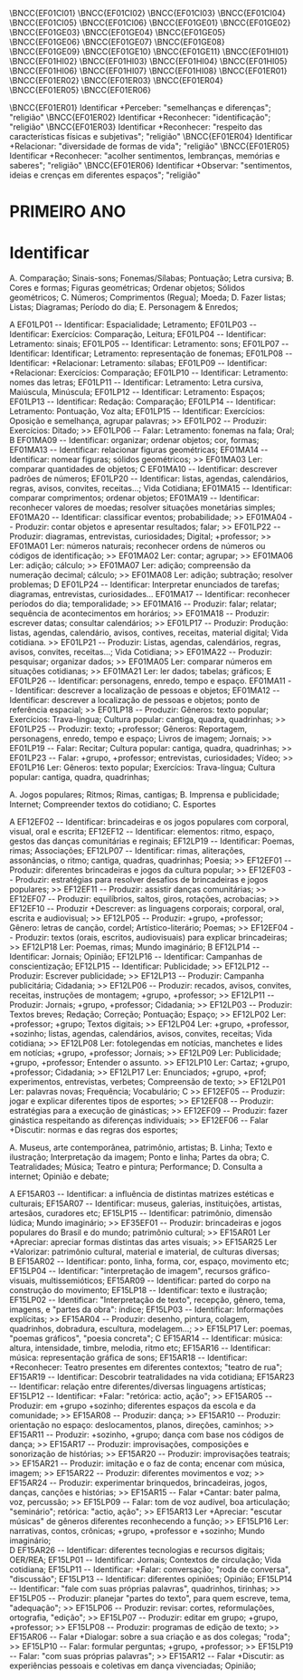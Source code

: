 \BNCC{EF01CI01}
\BNCC{EF01CI02}
\BNCC{EF01CI03}
\BNCC{EF01CI04}
\BNCC{EF01CI05}
\BNCC{EF01CI06}
\BNCC{EF01GE01}
\BNCC{EF01GE02}
\BNCC{EF01GE03}
\BNCC{EF01GE04}
\BNCC{EF01GE05}
\BNCC{EF01GE06}
\BNCC{EF01GE07}
\BNCC{EF01GE08}
\BNCC{EF01GE09}
\BNCC{EF01GE10}
\BNCC{EF01GE11}
\BNCC{EF01HI01}
\BNCC{EF01HI02}
\BNCC{EF01HI03}
\BNCC{EF01HI04}
\BNCC{EF01HI05}
\BNCC{EF01HI06}
\BNCC{EF01HI07}
\BNCC{EF01HI08}
\BNCC{EF01ER01}
\BNCC{EF01ER02}
\BNCC{EF01ER03}
\BNCC{EF01ER04}
\BNCC{EF01ER05}
\BNCC{EF01ER06}


\BNCC{EF01ER01} Identificar +Perceber: "semelhanças e diferenças"; "religião"
\BNCC{EF01ER02} Identificar +Reconhecer: "identificação"; "religião"
\BNCC{EF01ER03} Identificar +Reconhecer: "respeito das características físicas e subjetivas"; "religião"
\BNCC{EF01ER04} Identificar +Relacionar: "diversidade de formas de vida"; "religião"
\BNCC{EF01ER05} Identificar +Reconhecer: "acolher sentimentos, lembranças, memórias e saberes"; "religião"
\BNCC{EF01ER06} Identificar +Observar: "sentimentos, ideias e crenças em diferentes espaços"; "religião"



PRIMEIRO ANO
================================================================================

Identificar 
===========
A. Comparação; Sinais-sons; Fonemas/Sílabas; Pontuação; Letra cursiva;
B. Cores e formas; Figuras geométricas; Ordenar objetos; Sólidos geométricos;
C. Números; Comprimentos (Regua); Moeda;
D. Fazer listas; Listas; Diagramas; Período do dia;
E. Personagem & Enredos;

A	EF01LP01 -- Identificar: Espacialidade; Letramento;
	EF01LP03 -- Identificar: Exercícios: Comparação, Leitura;
	EF01LP04 -- Identificar: Letramento: sinais;
	EF01LP05 -- Identificar: Letramento: sons;
	EF01LP07 -- Identificar: Identificar; Letramento: representação de fonemas;
	EF01LP08 -- Identificar: +Relacionar: Letramento: sílabas; 
	EF01LP09 -- Identificar: +Relacionar: Exercícios: Comparação;
	EF01LP10 -- Identificar: Letramento: nomes das letras;
	EF01LP11 -- Identificar: Letramento: Letra cursiva, Maiúscula, Minúscula; 
	EF01LP12 -- Identificar: Letramento: Espaços; 
	EF01LP13 -- Identificar: Redação: Comparação;
	EF01LP14 -- Identificar: Letramento: Pontuação, Voz alta;
	EF01LP15 -- Identificar: Exercícios: Oposição e semelhança, agrupar palavras;
	>> EF01LP02 -- Produzir: Exercícios: Ditado;
	>> EF01LP06 -- Falar: Letramento: fonemas na fala; Oral;
B 	EF01MA09 -- Identificar: organizar; ordenar objetos; cor, formas;
	EF01MA13 -- Identificar: relacionar figuras geométricas;
	EF01MA14 -- Identificar: nomear figuras; sólidos geométricos;
	>> EF01MA03 Ler: comparar quantidades de objetos; 
C	EF01MA10 -- Identificar: descrever padrões de números;
	EF01LP20 -- Identificar: listas, agendas, calendários, regras, avisos, convites, receitas...; Vida Cotidiana;
	EF01MA15 -- Identificar: comparar comprimentos; ordenar objetos;
	EF01MA19 -- Identificar: reconhecer valores de moedas; resolver situações monetárias simples;
	EF01MA20 -- Identificar: classificar eventos; probabilidade;
	>> EF01MA04 -- Produzir: contar objetos e apresentar resultados; falar;
	>> EF01LP22 -- Produzir: diagramas, entrevistas, curiosidades; Digital; +professor;
	>> EF01MA01 Ler: números naturais; reconhecer ordens de números ou códigos de identificação; 
	>> EF01MA02 Ler: contar; agrupar; 
	>> EF01MA06 Ler: adição; cálculo; 
	>> EF01MA07 Ler: adição; compreensão da numeração decimal; cálculo; 
	>> EF01MA08 Ler: adição; subtração; resolver problemas; 
D	EF01LP24 -- Identificar: Interpretar enunciados de tarefas; diagramas, entrevistas, curiosidades... 
	EF01MA17 -- Identificar: reconhecer períodos do dia; temporalidade;
	>> EF01MA16 -- Produzir: falar; relatar; sequência de acontecimentos em horários;
	>> EF01MA18 -- Produzir: escrever datas; consultar calendários;
	>> EF01LP17 -- Produzir: Produção: listas, agendas, calendário, avisos, contives, receitas, material digital; Vida cotidiana.
	>> EF01LP21 -- Produzir: Listas, agendas, calendários, regras, avisos, convites, receitas...; Vida Cotidiana;
	>> EF01MA22 -- Produzir: pesquisar; organizar dados;
	>> EF01MA05 Ler: comparar números em situações cotidianas; 
	>> EF01MA21 Ler: ler dados; tabelas; gráficos; 
E	EF01LP26 -- Identificar: personagens, enredo, tempo e espaço.
	EF01MA11 -- Identificar: descrever a localização de pessoas e objetos; 
	EF01MA12 -- Identificar: descrever a localização de pessoas e objetos; ponto de referência espacial;
	>> EF01LP18 -- Produzir: Gêneros: texto popular; Exercícios: Trava-língua; Cultura popular: cantiga, quadra, quadrinhas;
	>> EF01LP25 -- Produzir: texto; +professor; Gêneros: Reportagem, personagens, enredo, tempo e espaço; Livros de imagem; Jornais;
	>> EF01LP19 -- Falar: Recitar; Cultura popular: cantiga, quadra, quadrinhas;
	>> EF01LP23 -- Falar: +grupo, +professor; entrevistas, curiosidades; Vídeo;
	>> EF01LP16 Ler: Gêneros: texto popular; Exercícios: Trava-língua; Cultura popular: cantiga, quadra, quadrinhas; 


A. Jogos populares; Ritmos; Rimas, cantigas; 
B. Imprensa e publicidade; Internet; Compreender textos do cotidiano;
C. Esportes

A	EF12EF02 -- Identificar: brincadeiras e os jogos populares com corporal, visual, oral e escrita;
	EF12EF12 -- Identificar: elementos: ritmo, espaço, gestos das danças comunitárias e reginais;
	EF12LP19 -- Identificar: Poemas, rimas; Associações;
	EF12LP07 -- Identificar: rimas, aliterações, assonâncias, o ritmo; cantiga, quadras, quadrinhas; Poesia;
	>> EF12EF01 -- Produzir: diferentes brincadeiras e jogos da cultura popular;
	>> EF12EF03 -- Produzir: estratégias para resolver desafios de brincadeiras e jogos populares;
	>> EF12EF11 -- Produzir: assistir danças comunitárias; 
	>> EF12EF07 -- Produzir: equilíbrios, saltos, giros, rotações, acrobacias;
	>> EF12EF10 -- Produzir +Descrever: as linguagens corporais; corporal, oral, escrita e audiovisual;
	>> EF12LP05 -- Produzir: +grupo, +professor; Gênero: letras de canção, cordel; Artístico-literário; Poemas;
	>> EF12EF04 -- Produzir: textos (orais, escritos, audiovisuais) para explicar brincadeiras;
	>> EF12LP18 Ler: Poemas, rimas; Mundo imaginário; 
B	EF12LP14 -- Identificar: Jornais; Opinião;
	EF12LP16 -- Identificar: Campanhas de conscientização;
	EF12LP15 -- Identificar: Publicidade;
	>> EF12LP12 -- Produzir: Escrever publicidade; 
	>> EF12LP13 -- Produzir: Campanha publicitária; Cidadania;
	>> EF12LP06 -- Produzir: recados, avisos, convites, receitas, instruções de montagem; +grupo, +professor;
	>> EF12LP11 -- Produzir: Jornais; +grupo, +professor; Cidadania;
	>> EF12LP03 -- Produzir: Textos breves; Redação; Correção; Pontuação; Espaço;
	>> EF12LP02 Ler: +professor; +grupo; Textos digitais; 
	>> EF12LP04 Ler: +grupo, +professor, +sozinho; listas, agendas, calendários, avisos, convites, receitas; Vida cotidiana; 
	>> EF12LP08 Ler: fotolegendas em notícias, manchetes e lides em notícias; +grupo, +professor; Jornais; 
	>> EF12LP09 Ler: Publicidade; +grupo, +professor; Entender o assunto. 
	>> EF12LP10 Ler: Cartaz; +grupo, +professor; Cidadania; 
	>> EF12LP17 Ler: Enunciados; +grupo, +prof; experimentos, entrevistas, verbetes; Compreensão de texto; 
	>> EF12LP01 Ler: palavras novas; Frequência; Vocabulário; 
C
	>> EF12EF05 -- Produzir: jogar e explicar diferentes tipos de esportes;
	>> EF12EF08 -- Produzir: estratégias para a execução de ginásticas; 
	>> EF12EF09 -- Produzir: fazer ginástica respeitando as diferenças individuais;
	>> EF12EF06 -- Falar +Discutir: normas e das regras dos esportes;


A. Museus, arte contemporânea, patrimônio, artistas; 
B. Linha; Texto e ilustração; Interpretação da imagem; Ponto e linha; Partes da obra;
C. Teatralidades; Música; Teatro e pintura; Performance;
D. Consulta a internet; Opinião e debate;

A	EF15AR03 -- Identificar: a influência de distintas matrizes estéticas e culturais;
	EF15AR07 -- Identificar: museus, galerias, instituições, artistas, artesãos, curadores etc;
	EF15LP15 -- Identificar: patrimônio, dimensão lúdica; Mundo imaginário;
	>> EF35EF01 -- Produzir: brincadeiras e jogos populares do Brasil e do mundo; patrimônio cultural;
	>> EF15AR01 Ler +Apreciar: apreciar formas distintas das artes visuais; 
	>> EF15AR25 Ler +Valorizar: patrimônio cultural, material e imaterial, de culturas diversas;  
B	EF15AR02 -- Identificar: ponto, linha, forma, cor, espaço, movimento etc;
	EF15LP04 -- Identificar: "interpretação de imagem", recursos gráfico-visuais, multissemióticos;
	EF15AR09 -- Identificar: parted do corpo na construção do movimento; 
	EF15LP18 -- Identificar: texto e ilustração;
	EF15LP02 -- Identificar: "Interpretação de texto", recepção, gênero, tema, imagens, e "partes da obra": índice;
	EF15LP03 -- Identificar: Informações explícitas;
	>> EF15AR04 -- Produzir: desenho, pintura, colagem, quadrinhos, dobradura, escultura, modelagem...; 
	>> EF15LP17 Ler: poemas, "poemas gráficos", "poesia concreta"; 
C	EF15AR14 -- Identificar: música: altura, intensidade, timbre, melodia, ritmo etc; 
	EF15AR16 -- Identificar: música: representação gráfica de sons;
	EF15AR18 -- Identificar: +Reconhecer: Teatro presentes em diferentes contextos; "teatro de rua";
	EF15AR19 -- Identificar: Descobrir teatralidades na vida cotidiana;
	EF15AR23 -- Identificar: relação entre diferentes/diversas linguagens artísticas;
	EF15LP12 -- Identificar: +Falar: "retórica: actio, ação";
	>> EF15AR05 -- Produzir: em +grupo +sozinho; diferentes espaços da escola e da comunidade;
	>> EF15AR08 -- Produzir: dança;
	>> EF15AR10 -- Produzir: orientação no espaço: deslocamentos, planos, direções, caminhos;
	>> EF15AR11 -- Produzir: +sozinho, +grupo; dança com base nos códigos de dança; 
	>> EF15AR17 -- Produzir: improvisações, composições e sonorização de histórias; 
	>> EF15AR20 -- Produzir: improvisações teatrais;
	>> EF15AR21 -- Produzir: imitação e o faz de conta; encenar com música, imagem; 
	>> EF15AR22 -- Produzir: diferentes movimentos e voz;
	>> EF15AR24 -- Produzir: experimentar brinquedos, brincadeiras, jogos, danças, canções e histórias;
	>> EF15AR15 -- Falar +Cantar: bater palma, voz, percussão; 
	>> EF15LP09 -- Falar: tom de voz audível, boa articulação; "seminário"; retórica: "actio, ação"; 
	>> EF15AR13 Ler +Apreciar: "escutar músicas" de gêneros diferentes reconhecendo a função; 
	>> EF15LP16 Ler: narrativas, contos, crônicas; +grupo, +professor e +sozinho; Mundo imaginário;	 
D	EF15AR26 -- Identificar: diferentes tecnologias e recursos digitais; OER/REA;
	EF15LP01 -- Identificar: Jornais; Contextos de circulação; Vida cotidiana;
	EF15LP11 -- Identificar: +Falar: conversação; "roda de conversa", "discussão";
	EF15LP13 -- Identificar: diferentes opiniões; Opinião; 
	EF15LP14 -- Identificar: "fale com suas próprias palavras", quadrinhos, tirinhas;
	>> EF15LP05 -- Produzir: planejar "partes do texto", para quem escreve, tema, "adequação";
	>> EF15LP06 -- Produzir: revisar: cortes, reformulações, ortografia, "edição";
	>> EF15LP07 -- Produzir: editar em grupo; +grupo, +professor;
	>> EF15LP08 -- Produzir: programas de edição de texto;
	>> EF15AR06 -- Falar +Dialogar: sobre a sua criação e as dos colegas; "roda";
	>> EF15LP10 -- Falar: formular perguntas; +grupo, +professor;
	>> EF15LP19 -- Falar: "com suas próprias palavras";
	>> EF15AR12 -- Falar +Discutir: as experiências pessoais e coletivas em dança vivenciadas; Opinião;





